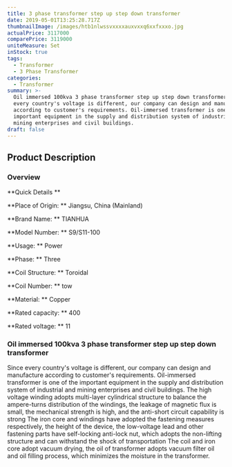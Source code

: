 ```yaml
---
title: 3 phase transformer step up step down transformer
date: 2019-05-01T13:25:28.717Z
thumbnailImage: /images/htb1nlwssvxxxxauxvxxq6xxfxxxo.jpg
actualPrice: 3117000
comparePrice: 3119000
uniteMeasure: Set
inStock: true
tags:
  - Transformer
  - 3 Phase Transformer
categories:
  - Transformer
summary: >-
  Oil immersed 100kva 3 phase transformer step up step down transformer. Since
  every country's voltage is different, our company can design and manufacture
  according to customer's requirements. Oil-immersed transformer is one of the
  important equipment in the supply and distribution system of industrial and
  mining enterprises and civil buildings. 
draft: false
---
```

## Product Description

### Overview
**Quick Details**

**Place of Origin:**
Jiangsu, China (Mainland)

**Brand Name:**
TIANHUA

**Model Number:**
S9/S11-100

**Usage:**
Power

**Phase:**
Three

**Coil Structure:**
Toroidal

**Coil Number:**
tow

**Material:**
Copper

**Rated capacity:**
400

**Rated voltage:**
11

### Oil immersed 100kva 3 phase transformer step up step down transformer
Since every country's voltage is different, our company can design and manufacture according to customer's requirements. Oil-immersed transformer is one of the important equipment in the supply and distribution system of industrial and mining enterprises and civil buildings. The high voltage winding adopts multi-layer cylindrical structure to balance the ampere-turns distribution of the windings, the leakage of magnetic flux is small, the mechanical strength is high, and the anti-short circuit capability is strong The iron core and windings have adopted the fastening measures respectively, the height of the device, the low-voltage lead and other fastening parts have self-locking anti-lock nut, which adopts the non-lifting structure and can withstand the shock of transportation The coil and iron core adopt vacuum drying, the oil of transformer adopts vacuum filter oil and oil filling process, which minimizes the moisture in the transformer.

